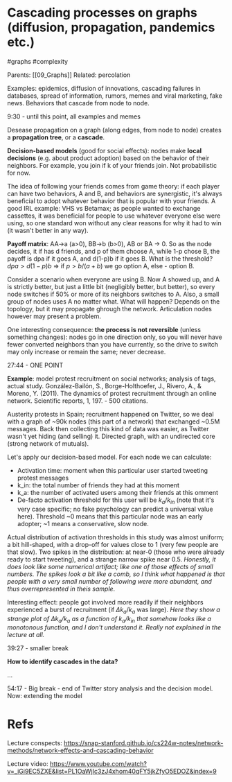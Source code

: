 # Cascading processes on graphs (diffusion, propagation, pandemics etc.)

#graphs #complexity

Parents: [[09_Graphs]]
Related: percolation

Examples: epidemics, diffusion of innovations, cascading failures in databases, spread of information, rumors, memes and viral marketing, fake news. Behaviors that cascade from node to node.

9:30 - until this point, all examples and memes

Desease propagation on a graph (along edges, from node to node) creates a **propagation tree**, or a **cascade**. 

**Decision-based models** (good for social effects): nodes make **local decisions** (e.g. about product adoption) based on the behavior of their neighbors. For example, you join if k of your friends join. Not probabilistic for now. 

The idea of following your friends comes from game theory: if each player can have two behaviors, A and B, and behaviors are synergistic, it's always beneficial to adopt whatever behavior that is popular with your friends. A good IRL example: VHS vs Betamax; as people wanted to exchange cassettes, it was beneficial for people to use whatever everyone else were using, so one standard won without any clear reasons for why it had to win (it wasn't better in any way).

**Payoff matrix**: AA→a (a>0), BB→b (b>0), AB or BA → 0. So as the node decides, it if has d friends, and p of them choose A, while 1-p chose B, the payoff is dpa if it goes A, and d(1-p)b if it goes B. What is the threshold? $dpa > d(1-p)b$ ⇒ if $p>b/(a+b)$ we go option A, else - option B.

Consider a scenario when everyone are using B. Now A showed up, and A is strictly better, but just a little bit (negligibly better, but better), so every node switches if 50% or more of its neighbors switches to A. Also, a small group of nodes uses A no matter what. What will happen? Depends on the topology, but it may propagate ghrough the network. Articulation nodes however may present a problem.

One interesting consequence: **the process is not reversible** (unless something changes): nodes go in one direction only, so you will never have fewer converted neighbors than you have currently, so the drive to switch may only increase or remain the same; never decrease.

27:44 - ONE POINT

**Example**: model protest recruitment on social networks; analysis of tags, actual study. González-Bailón, S., Borge-Holthoefer, J., Rivero, A., & Moreno, Y. (2011). The dynamics of protest recruitment through an online network. Scientific reports, 1, 197. - 500 citations. 

Austerity protests in Spain; recruitment happened on Twitter, so we deal with a graph of ~90k nodes (this part of a network) that exchanged ~0.5M messages. Back then collecting this kind of data was easier, as Twitter wasn't yet hiding (and selling) it. Directed graph, with an undirected core (strong network of mutuals).

Let's apply our decision-based model. For each node we can calculate:
* Activation time: moment when this particular user started tweeting protest messages
* k_in: the total number of friends they had at this moment
* k_a: the number of activated users among their friends at this omment
* De-facto activation threshold for this user will be $k_a / k_{in}$ (note that it's very case specific; no fake psychology can predict a universal value here). Threshold ~0 means that this particular node was an early adopter; ~1 means a conservative, slow node.

Actual distribution of activation thresholds in this study was almost uniform; a bit hill-shaped, with a drop-off for values close to 1 (very few people are that slow). Two spikes in the distribution: at near-0 (those who were already ready to start tweeting), and a strange narrow spike near 0.5. _Honestly, it does look like some numerical artifact; like one of those effects of small numbers. The spikes look a bit like a comb, so I think what happened is that people with a very small number of following were more abundant, and thus overrepresented in theis sample_.

Interesting effect: people got involved more readily if their neighbors experienced a burst of recruitment (if $Δk_a / k_a$ was large). _Here they show a strange plot of $Δk_a / k_a$ as a function of $k_a / k_{in}$ that somehow looks like a monotonous function, and I don't understand it. Really not explained in the lecture at all._

39:27 - smaller break

**How to identify cascades in the data?**

…

54:17 - Big break - end of Twitter story analysis and the decision model. Now: extending the model

# Refs

Lecture conspects:
https://snap-stanford.github.io/cs224w-notes/network-methods/network-effects-and-cascading-behavior

Lecture video:
https://www.youtube.com/watch?v=_iGi9EC5ZXE&list=PL1OaWjIc3zJ4xhom40qFY5jkZfyO5EDOZ&index=9